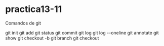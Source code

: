 # practica13-11

Comandos de git

git init
git add
git status
git commit
git log
git log --oneline
git annotate <file>
git show <commit>
git checkout -b <branchName>
git branch
git checkout <branchName>
